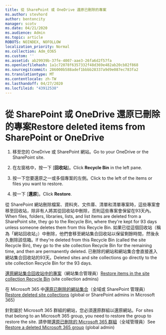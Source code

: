 ```yaml
---
title: 從 SharePoint 或 OneDrive 還原已刪除的專案
ms.author: stevhord
author: bentoncity
manager: scotv
ms.date: 04/21/2020
ms.audience: Admin
ms.topic: article
ROBOTS: NOINDEX, NOFOLLOW
localization_priority: Normal
ms.collection: Adm_O365
ms.custom: ''
ms.assetid: ab29939b-37fe-4007-aae3-26fa6d2f57fa
ms.openlocfilehash: 1a1c72078f6357332f48d369e482ab20cb82f868
ms.sourcegitcommit: 286000b588adef1bbbb28337a9d9e087ec783fa2
ms.translationtype: MT
ms.contentlocale: zh-TW
ms.lasthandoff: 04/27/2020
ms.locfileid: "43912538"
---
```

# <a name="restore-deleted-items-from-sharepoint-or-onedrive"></a><span data-ttu-id="ef3cb-102">從 SharePoint 或 OneDrive 還原已刪除的專案</span><span class="sxs-lookup"><span data-stu-id="ef3cb-102">Restore deleted items from SharePoint or OneDrive</span></span>

1. <span data-ttu-id="ef3cb-103">移至您的 OneDrive 或 SharePoint 網站。</span><span class="sxs-lookup"><span data-stu-id="ef3cb-103">Go to your OneDrive or the SharePoint site.</span></span>
    
2. <span data-ttu-id="ef3cb-104">在左窗格中，按一下 [**回收站**]。</span><span class="sxs-lookup"><span data-stu-id="ef3cb-104">Click **Recycle Bin** in the left pane.</span></span> 
    
3. <span data-ttu-id="ef3cb-105">按一下您要還原之一或多個專案的左側。</span><span class="sxs-lookup"><span data-stu-id="ef3cb-105">Click to the left of the items or files you want to restore.</span></span>
    
4. <span data-ttu-id="ef3cb-106">按一下 [**還原**]。</span><span class="sxs-lookup"><span data-stu-id="ef3cb-106">Click **Restore**.</span></span> 
    
<span data-ttu-id="ef3cb-107">從 SharePoint 網站刪除檔案、資料夾、文件庫、清單和清單專案時，這些專案會移至回收站，除非有人將其從回收站中刪除，否則這些專案會保留在93天內。</span><span class="sxs-lookup"><span data-stu-id="ef3cb-107">When files, folders, libraries, lists, and list items are deleted from a SharePoint site, they go to the Recycle Bin, where they're kept for 93 days unless someone deletes them from this Recycle Bin.</span></span> <span data-ttu-id="ef3cb-108">如果已從這個回收站（稱為「網站回收站」）中刪除，他們會移至網站集合回收站以保留剩餘時間，然後永久刪除該信箱。</span><span class="sxs-lookup"><span data-stu-id="ef3cb-108">If they're deleted from this Recycle Bin (called the site Recycle Bin), they go to the site collection Recycle Bin for the remaining time, and then are permanently deleted.</span></span> <span data-ttu-id="ef3cb-109">已刪除的網站和網站集合會直接進入網站集合回收站的93天。</span><span class="sxs-lookup"><span data-stu-id="ef3cb-109">Deleted sites and site collections go directly to the site collection Recycle Bin for the 93 days.</span></span>
  
<span data-ttu-id="ef3cb-110">[還原網站集合回收站中的專案](https://go.microsoft.com/fwlink/?linkid=867800)（網站集合管理員）</span><span class="sxs-lookup"><span data-stu-id="ef3cb-110">[Restore items in the site collection Recycle Bin](https://go.microsoft.com/fwlink/?linkid=867800) (site collection admins)</span></span> 
  
<span data-ttu-id="ef3cb-111">在 Microsoft 365 中[還原已刪除的網站集合](https://go.microsoft.com/fwlink/?linkid=867660)（全域或 SharePoint 管理員）</span><span class="sxs-lookup"><span data-stu-id="ef3cb-111">[Restore deleted site collections](https://go.microsoft.com/fwlink/?linkid=867660) (global or SharePoint admins in Microsoft 365)</span></span> 
  
<span data-ttu-id="ef3cb-112">針對屬於 Microsoft 365 群組的網站，您必須還原群組以還原網站。</span><span class="sxs-lookup"><span data-stu-id="ef3cb-112">For sites that belong to an Microsoft 365 group, you need to restore the group to restore the site.</span></span> <span data-ttu-id="ef3cb-113">請參閱[還原已刪除的 Microsoft 365 群組](https://go.microsoft.com/fwlink/?linkid=867802)（全域管理員）</span><span class="sxs-lookup"><span data-stu-id="ef3cb-113">See [Restore a deleted Microsoft 365 group](https://go.microsoft.com/fwlink/?linkid=867802) (global admin)</span></span> 
  

